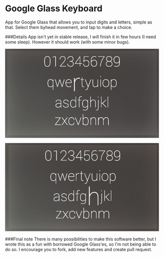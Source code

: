 Google Glass Keyboard
============
App for Google Glass that allows you to input digits and letters, simple as that. Select them byhead movement, and tap to make a choice.

###Details
App isn't yet in stable release, I will finish it in few hours (I need some sleep).
However it should work (with some minor bugs).

![select symbol](https://raw.githubusercontent.com/tajchert/Glass_Keyboard/master/screenshots/one.jpg)

![select symbol](https://raw.githubusercontent.com/tajchert/Glass_Keyboard/master/screenshots/two.jpg)


###Final note
There is many possibilities to make this software better, but I wrote this as a fun with borrowed Google Glass'es, so I'm not being able to do so. I encourage you to fork, add new features and create pull request.
